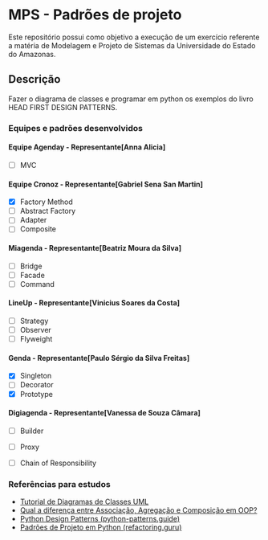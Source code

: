 # MPS - Padrões de projeto

Este repositório possui como objetivo a execução de um exercício referente a matéria de Modelagem e Projeto de Sistemas da Universidade do Estado do Amazonas.



## Descrição

Fazer o diagrama de classes e programar em python os exemplos do livro HEAD FIRST DESIGN PATTERNS.



### Equipes e padrões desenvolvidos

#### Equipe Agenday - Representante[Anna Alicia]

- [ ] MVC

#### Equipe Cronoz - Representante[Gabriel Sena San Martin]

- [x] Factory Method
- [ ] Abstract Factory 
- [ ] Adapter
- [ ] Composite

#### Miagenda - Representante[Beatriz Moura da Silva]

- [ ] Bridge 
- [ ] Facade
- [ ] Command

#### LineUp - Representante[Vinicius Soares da Costa]

- [ ] Strategy
- [ ] Observer
- [ ] Flyweight

#### Genda - Representante[Paulo Sérgio da Silva Freitas]

- [x] Singleton
- [ ] Decorator
- [x] Prototype

#### Digiagenda - Representante[Vanessa de Souza Câmara]

- [ ] Builder
- [ ] Proxy
- [ ] Chain of Responsibility



### Referências para estudos

- [Tutorial de Diagramas de Classes UML](https://www.youtube.com/watch?v=rDidOn6KN9k)
- [Qual a diferença entre Associação, Agregação e Composição em OOP?](https://pt.stackoverflow.com/questions/86715/qual-a-diferença-entre-associação-agregação-e-composição-em-oop)
- [Python Design Patterns (python-patterns.guide)](https://python-patterns.guide/)
- [Padrões de Projeto em Python (refactoring.guru)](https://refactoring.guru/pt-br/design-patterns/python)
